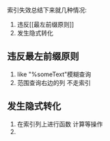 索引失效总结下来就几种情况:
1. 违反[[最左前缀原则]]
2. 发生隐式转化

## 违反最左前缀原则
1. like "%someText"模糊查询
2. 范围查询右边的列 不走索引


## 发生隐式转化
1. 在索引列上进行函数 计算等操作
2. 